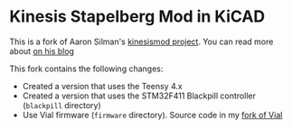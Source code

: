 # Kinesis Stapelberg Mod in KiCAD

This is a fork of Aaron Silman's [kinesismod project](https://gitlab.com/Silman/kinesismod.git).  You can read more about [on his blog](https://silman.io/project/kinesis_mod/)

This fork contains the following changes:

* Created a version that uses the Teensy 4.x
* Created a version that uses the STM32F411 Blackpill controller (`blackpill` directory)
* Use Vial firmware (`firmware` directory).  Source code in my [fork of Vial](https://github.com/dcpedit/vial-qmk/tree/vial/keyboards/dcpedit/kint_bp)
